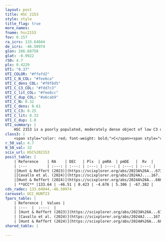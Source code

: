 ```yaml
---
layout: post
title: HSC 2153
style: style
title_flag: true
more_names: 
fname: hsc2153
fov: 0.157
ra_icrs: 133.64044
de_icrs: -46.50974
glon: 266.68758
glat: -0.9922
r50: 4.7
plx: 0.4229
UTI: "0.37"
UTI_COLOR: "#ffefd2"
UTI_C_N_COL: "#fee6ca"
UTI_C_dens_COL: "#f0f8d5"
UTI_C_C3_COL: "#fdd7c3"
UTI_C_lit_COL: "#fee8cc"
UTI_C_dup_COL: "#a6cab9"
UTI_C_N: 0.32
UTI_C_dens: 0.61
UTI_C_C3: 0.25
UTI_C_lit: 0.33
UTI_C_dup: 1.0
UTI_summary: |
    HSC 2153 is a poorly populated, moderately dense object of low C3 quality. It was recently reported in the literature.
class3: |
    <span style="color: red; font-weight: bold;">C</span><span style="color: red; font-weight: bold;">C</span>
r_50_val: 4.7
N_50_val: 32
scix_url: HSC%202153
posit_table: |
    | Reference    | RA    | DEC   | Plx  | pmRA  | pmDE   |  Rv  |
    | :---         | :---: | :---: | :---: | :---: | :---: | :---: |
    |[Hunt & Reffert (2023)](https://scixplorer.org/abs/2023A%26A...673A.114H) | 133.641 | -46.507 | 0.426 | -4.642 | 5.308 | -67.392 |
    |[Cavallo et al. (2024)](https://scixplorer.org/abs/2024AJ....167...12C) | 133.537 | -46.567 | 0.428 | -- | -- | -- |
    |[Hunt & Reffert (2024)](https://scixplorer.org/abs/2024A%26A...686A..42H) | 133.641 | -46.507 | 0.426 | -4.642 | 5.308 | -67.392 |
    | **UCC** |133.64 | -46.51 | 0.423 | -4.676 | 5.306 | -67.382 | 
cds_radec: 133.64044,-46.50974
carousel: UCC_HUNT23
fpars_table: |
    | Reference |  Values |
    | :---  |  :---:  |
    | [Hunt & Reffert (2023)](https://scixplorer.org/abs/2023A%26A...673A.114H) | `AV50=2.736, diffAV50=2.344, MOD50=11.645, logAge50=6.975` |
    | [Cavallo et al. (2024)](https://scixplorer.org/abs/2024AJ....167...12C) | `AV50=2.67, dMod50=12.42, logAge50=7.1, [Fe/H]50=0.63` |
    | [Hunt & Reffert (2024)](https://scixplorer.org/abs/2024A%26A...686A..42H) | `MassJ=381.618` |
shared_table: |
    
---
```


